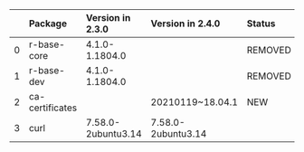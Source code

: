 <!-- markdown-link-check-disable -->

|    | Package         | Version in 2.3.0   | Version in 2.4.0   | Status   |
|---:|:----------------|:-------------------|:-------------------|:---------|
|  0 | r-base-core     | 4.1.0-1.1804.0     |                    | REMOVED  |
|  1 | r-base-dev      | 4.1.0-1.1804.0     |                    | REMOVED  |
|  2 | ca-certificates |                    | 20210119~18.04.1   | NEW      |
|  3 | curl            | 7.58.0-2ubuntu3.14 | 7.58.0-2ubuntu3.14 |          |